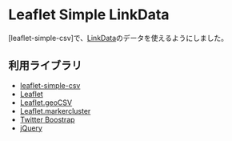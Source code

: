 # Leaflet Simple LinkData

[leaflet-simple-csv]で、[LinkData]のデータを使えるようにしました。

## 利用ライブラリ

* [leaflet-simple-csv](https://github.com/perrygeo/leaflet-simple-csv)
* [Leaflet](https://github.com/Leaflet/Leaflet)
* [Leaflet.geoCSV](https://github.com/joker-x/Leaflet.geoCSV)
* [Leaflet.markercluster](https://github.com/Leaflet/Leaflet.markercluster)
* [Twitter Boostrap](http://twitter.github.io/bootstrap/)
* [jQuery](http://jquery.com/)

[LinkData]:http://linkdata.org/